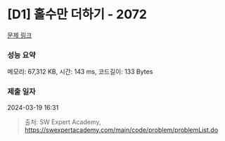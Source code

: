 # [D1] 홀수만 더하기 - 2072 

[문제 링크](https://swexpertacademy.com/main/code/problem/problemDetail.do?contestProbId=AV5QSEhaA5sDFAUq) 

### 성능 요약

메모리: 67,312 KB, 시간: 143 ms, 코드길이: 133 Bytes

### 제출 일자

2024-03-19 16:31



> 출처: SW Expert Academy, https://swexpertacademy.com/main/code/problem/problemList.do